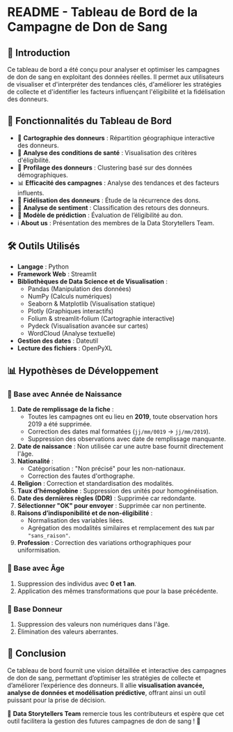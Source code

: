 # README - Tableau de Bord de la Campagne de Don de Sang

## 📌 Introduction
Ce tableau de bord a été conçu pour analyser et optimiser les campagnes de don de sang en exploitant des données réelles. Il permet aux utilisateurs de visualiser et d'interpréter des tendances clés, d'améliorer les stratégies de collecte et d'identifier les facteurs influençant l'éligibilité et la fidélisation des donneurs.

## 🔑 Fonctionnalités du Tableau de Bord
- 📍 **Cartographie des donneurs** : Répartition géographique interactive des donneurs.
- 🏥 **Analyse des conditions de santé** : Visualisation des critères d'éligibilité.
- 🔬 **Profilage des donneurs** : Clustering basé sur des données démographiques.
- 📊 **Efficacité des campagnes** : Analyse des tendances et des facteurs influents.
- 🔄 **Fidélisation des donneurs** : Étude de la récurrence des dons.
- 💬 **Analyse de sentiment** : Classification des retours des donneurs.
- 🤖 **Modèle de prédiction** : Évaluation de l’éligibilité au don.
- ℹ️ **About us** : Présentation des membres de la Data Storytellers Team.

## 🛠️ Outils Utilisés
- **Langage** : Python
- **Framework Web** : Streamlit
- **Bibliothèques de Data Science et de Visualisation** :
  - Pandas (Manipulation des données)
  - NumPy (Calculs numériques)
  - Seaborn & Matplotlib (Visualisation statique)
  - Plotly (Graphiques interactifs)
  - Folium & streamlit-folium (Cartographie interactive)
  - Pydeck (Visualisation avancée sur cartes)
  - WordCloud (Analyse textuelle)
- **Gestion des dates** : Dateutil
- **Lecture des fichiers** : OpenPyXL

## 📊 Hypothèses de Développement

### 🔹 Base avec Année de Naissance
1. **Date de remplissage de la fiche** :
   - Toutes les campagnes ont eu lieu en **2019**, toute observation hors 2019 a été supprimée.
   - Correction des dates mal formatées (`jj/mm/0019` → `jj/mm/2019`).
   - Suppression des observations avec date de remplissage manquante.
2. **Date de naissance** : Non utilisée car une autre base fournit directement l'âge.
3. **Nationalité** :
   - Catégorisation : "Non précisé" pour les non-nationaux.
   - Correction des fautes d'orthographe.
4. **Religion** : Correction et standardisation des modalités.
5. **Taux d’hémoglobine** : Suppression des unités pour homogénéisation.
6. **Date des dernières règles (DDR)** : Supprimée car redondante.
7. **Sélectionner "OK" pour envoyer** : Supprimée car non pertinente.
8. **Raisons d’indisponibilité et de non-éligibilité** :
   - Normalisation des variables liées.
   - Agrégation des modalités similaires et remplacement des `NaN` par `"sans_raison"`.
9. **Profession** : Correction des variations orthographiques pour uniformisation.

### 🔹 Base avec Âge
1. Suppression des individus avec **0 et 1 an**.
2. Application des mêmes transformations que pour la base précédente.

### 🔹 Base Donneur
1. Suppression des valeurs non numériques dans l'âge.
2. Élimination des valeurs aberrantes.

## 🚀 Conclusion
Ce tableau de bord fournit une vision détaillée et interactive des campagnes de don de sang, permettant d’optimiser les stratégies de collecte et d’améliorer l’expérience des donneurs. Il allie **visualisation avancée, analyse de données et modélisation prédictive**, offrant ainsi un outil puissant pour la prise de décision.

📌 **Data Storytellers Team** remercie tous les contributeurs et espère que cet outil facilitera la gestion des futures campagnes de don de sang ! 🙌

